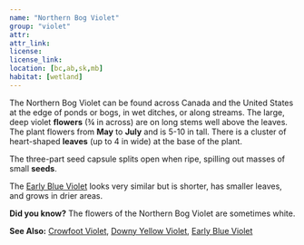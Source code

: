 ```yaml
---
name: "Northern Bog Violet"
group: "violet"
attr: 
attr_link: 
license: 
license_link: 
location: [bc,ab,sk,mb]
habitat: [wetland]
---
```

The Northern Bog Violet can be found across Canada and the United States at the edge of ponds or bogs, in wet ditches, or along streams. The large, deep violet **flowers** (¾ in across) are on long stems well above the leaves. The plant flowers from **May** to **July** and is 5-10 in tall. There is a cluster of heart-shaped **leaves** (up to 4 in wide) at the base of the plant.

The three-part seed capsule splits open when ripe, spilling out masses of small **seeds**.

The [Early Blue Violet](/plants/earlyviolet) looks very similar but is shorter, has smaller leaves, and grows in drier areas.

**Did you know?** The flowers of the Northern Bog Violet are sometimes white.

<!-- generated, do not edit -->
**See Also:**
[Crowfoot Violet](/plants/crowviolet),
[Downy Yellow Violet](/plants/downyviolet),
[Early Blue Violet](/plants/earlyviolet)
